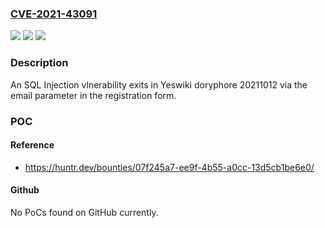 ### [CVE-2021-43091](https://cve.mitre.org/cgi-bin/cvename.cgi?name=CVE-2021-43091)
![](https://img.shields.io/static/v1?label=Product&message=n%2Fa&color=blue)
![](https://img.shields.io/static/v1?label=Version&message=n%2Fa&color=blue)
![](https://img.shields.io/static/v1?label=Vulnerability&message=n%2Fa&color=brighgreen)

### Description

An SQL Injection vlnerability exits in Yeswiki doryphore 20211012 via the email parameter in the registration form.

### POC

#### Reference
- https://huntr.dev/bounties/07f245a7-ee9f-4b55-a0cc-13d5cb1be6e0/

#### Github
No PoCs found on GitHub currently.

